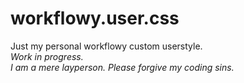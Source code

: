 # workflowy.user.css
Just my personal workflowy custom userstyle. <br>
<i>Work in progress.</i> <br>
<i>I am a mere layperson. Please forgive my coding sins.</i>
